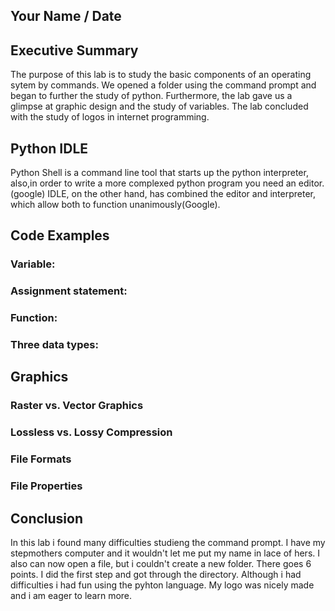## Your Name / Date

## Executive Summary 
The purpose of this lab is to study the basic components of an operating sytem by commands. We opened a folder using the command prompt and began to further the study of python.
Furthermore, the lab gave us a glimpse at graphic design and the study of variables. The lab concluded with the study of logos in internet programming.
## Python IDLE
Python Shell is a command line tool that starts up the python interpreter, also,in order to write a more complexed python program you need an editor.(google) IDLE, on the other hand, has combined the editor and interpreter, which allow both  to  function unanimously(Google).

## Code Examples
### Variable:
### Assignment statement:
### Function:
### Three data types:

## Graphics

### Raster vs. Vector Graphics
### Lossless vs. Lossy Compression
### File Formats
### File Properties

## Conclusion
In this lab i found many difficulties studieng the command prompt. I have my stepmothers computer and it wouldn't let me put my name in lace of hers. I also can now open a file, but i couldn't create a new folder. There goes 6 points. I did the first step and got through the directory. Although i had difficulties i had fun using the pyhton language. My logo was nicely made and i am eager to learn more.
